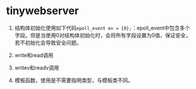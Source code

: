 # tinywebserver

1. 结构体初始化使用如下代码`epoll_event ev = {0};`：epoll_event中包含多个字段。但是当使用0对结构体初始化时，会将所有字段设置为0值，保证安全，若不初始化会导致安全问题。

2. write和read调用

3. writev和readv调用

4. 模板函数，使用是不需要指明类型，与模板类不同。


